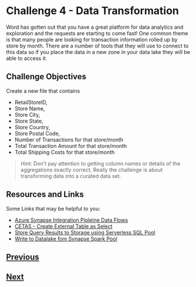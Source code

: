 # Challenge 4 - Data Transformation

Word has gotten out that you have a great platform for data analytics and exploration and the requests are starting to come fast! One common theme is that many people are looking for transaction information rolled up by store by month. There are a number of tools that they will use to connect to this data so if you place the data in a new zone in your data lake they will be able to access it. 

## Challenge Objectives

Create a new file that contains
* RetailStoreID, 
* Store Name, 
* Store City, 
* Store State, 
* Store Country, 
* Store Postal Code, 
* Number of Transactions for that store/month
* Total Transaction Amount for that store/month
* Total Shipping Costs for that store/month

> Hint: Don't pay attention to getting column names or details of the aggregations exactly correct. Really the challenge is about transforming data into a curated data set. 

## Resources and Links

Some Links that may be helpful to you: 
* [Azure Synapse Integration Pipleine Data Flows](https://docs.microsoft.com/en-us/azure/data-factory/control-flow-execute-data-flow-activity)
* [CETAS - Create External Table as Select](https://docs.microsoft.com/en-us/azure/synapse-analytics/sql/develop-tables-cetas)
* [Store Query Results to Storage using Serverless SQL Pool](https://docs.microsoft.com/en-us/azure/synapse-analytics/sql/create-external-table-as-select)
* [Write to Datalake fom Synapse Spark Pool](https://github.com/Azure-Samples/Synapse/blob/main/Notebooks/PySpark/01%20Read%20and%20write%20data%20from%20Azure%20Data%20Lake%20Storage%20Gen2.ipynb)

## [Previous](Challenge-3.md)
## [Next](Challenge-5.md)
